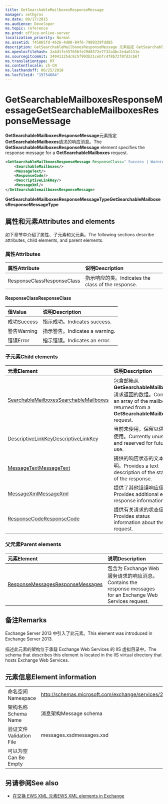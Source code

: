 ```yaml
---
title: GetSearchableMailboxesResponseMessage
manager: sethgros
ms.date: 09/17/2015
ms.audience: Developer
ms.topic: reference
ms.prod: office-online-server
localization_priority: Normal
ms.assetid: f45865fd-4626-4d80-84f6-7989339fdd85
description: GetSearchableMailboxesResponseMessage 元素指定 GetSearchableMailboxes 请求的响应消息。
ms.openlocfilehash: 2a4d1fe357656fe29d8572e7f32a4bc2e4a6131e
ms.sourcegitcommit: 34041125dc8c5f993b21cebfc4f8b72f0fd2cb6f
ms.translationtype: MT
ms.contentlocale: zh-CN
ms.lasthandoff: 06/25/2018
ms.locfileid: "19754684"
---
```

# <a name="getsearchablemailboxesresponsemessage"></a><span data-ttu-id="b7621-103">GetSearchableMailboxesResponseMessage</span><span class="sxs-lookup"><span data-stu-id="b7621-103">GetSearchableMailboxesResponseMessage</span></span>

<span data-ttu-id="b7621-104">**GetSearchableMailboxesResponseMessage**元素指定**GetSearchableMailboxes**请求的响应消息。</span><span class="sxs-lookup"><span data-stu-id="b7621-104">The **GetSearchableMailboxesResponseMessage** element specifies the response message for a **GetSearchableMailboxes** request.</span></span> 
  
```XML
<GetSearchableMailboxesResponseMessage ResponseClass=" Success | Warning | Error ">
    <SearchableMailboxes/>
    <MessageText/>
    <ResponseCode/>
    <DescriptiveLinkKey/>
    <MessageXml/>
</GetSearchablemailboxesResponseMessage>
```

 <span data-ttu-id="b7621-105">**GetSearchableMailboxesResponseMessageType**</span><span class="sxs-lookup"><span data-stu-id="b7621-105">**GetSearchableMailboxesResponseMessageType**</span></span>
## <a name="attributes-and-elements"></a><span data-ttu-id="b7621-106">属性和元素</span><span class="sxs-lookup"><span data-stu-id="b7621-106">Attributes and elements</span></span>

<span data-ttu-id="b7621-107">如下章节中介绍了属性、子元素和父元素。</span><span class="sxs-lookup"><span data-stu-id="b7621-107">The following sections describe attributes, child elements, and parent elements.</span></span>
  
### <a name="attributes"></a><span data-ttu-id="b7621-108">属性</span><span class="sxs-lookup"><span data-stu-id="b7621-108">Attributes</span></span>

|<span data-ttu-id="b7621-109">**属性**</span><span class="sxs-lookup"><span data-stu-id="b7621-109">**Attribute**</span></span>|<span data-ttu-id="b7621-110">**说明**</span><span class="sxs-lookup"><span data-stu-id="b7621-110">**Description**</span></span>|
|:-----|:-----|
|<span data-ttu-id="b7621-111">ResponseClass</span><span class="sxs-lookup"><span data-stu-id="b7621-111">ResponseClass</span></span>  <br/> |<span data-ttu-id="b7621-112">指示响应的类。</span><span class="sxs-lookup"><span data-stu-id="b7621-112">Indicates the class of the response.</span></span>  <br/> |
   
#### <a name="responseclass"></a><span data-ttu-id="b7621-113">ResponseClass</span><span class="sxs-lookup"><span data-stu-id="b7621-113">ResponseClass</span></span>

|<span data-ttu-id="b7621-114">**值**</span><span class="sxs-lookup"><span data-stu-id="b7621-114">**Value**</span></span>|<span data-ttu-id="b7621-115">**说明**</span><span class="sxs-lookup"><span data-stu-id="b7621-115">**Description**</span></span>|
|:-----|:-----|
|<span data-ttu-id="b7621-116">成功</span><span class="sxs-lookup"><span data-stu-id="b7621-116">Success</span></span>  <br/> |<span data-ttu-id="b7621-117">指示成功。</span><span class="sxs-lookup"><span data-stu-id="b7621-117">Indicates success.</span></span>  <br/> |
|<span data-ttu-id="b7621-118">警告</span><span class="sxs-lookup"><span data-stu-id="b7621-118">Warning</span></span>  <br/> |<span data-ttu-id="b7621-119">指示警告。</span><span class="sxs-lookup"><span data-stu-id="b7621-119">Indicates a warning.</span></span>  <br/> |
|<span data-ttu-id="b7621-120">错误</span><span class="sxs-lookup"><span data-stu-id="b7621-120">Error</span></span>  <br/> |<span data-ttu-id="b7621-121">指示错误。</span><span class="sxs-lookup"><span data-stu-id="b7621-121">Indicates an error.</span></span>  <br/> |
   
### <a name="child-elements"></a><span data-ttu-id="b7621-122">子元素</span><span class="sxs-lookup"><span data-stu-id="b7621-122">Child elements</span></span>

|<span data-ttu-id="b7621-123">**元素**</span><span class="sxs-lookup"><span data-stu-id="b7621-123">**Element**</span></span>|<span data-ttu-id="b7621-124">**说明**</span><span class="sxs-lookup"><span data-stu-id="b7621-124">**Description**</span></span>|
|:-----|:-----|
|[<span data-ttu-id="b7621-125">SearchableMailboxes</span><span class="sxs-lookup"><span data-stu-id="b7621-125">SearchableMailboxes</span></span>](searchablemailboxes.md) <br/> |<span data-ttu-id="b7621-126">包含邮箱从**GetSearchableMailboxes**请求返回的数组。</span><span class="sxs-lookup"><span data-stu-id="b7621-126">Contains an array of the mailboxes returned from a **GetSearchableMailboxes** request.</span></span>  <br/> |
|[<span data-ttu-id="b7621-127">DescriptiveLinkKey</span><span class="sxs-lookup"><span data-stu-id="b7621-127">DescriptiveLinkKey</span></span>](descriptivelinkkey.md) <br/> |<span data-ttu-id="b7621-128">当前未使用，保留以供将来使用。</span><span class="sxs-lookup"><span data-stu-id="b7621-128">Currently unused and reserved for future use.</span></span>  <br/> |
|[<span data-ttu-id="b7621-129">MessageText</span><span class="sxs-lookup"><span data-stu-id="b7621-129">MessageText</span></span>](messagetext.md) <br/> |<span data-ttu-id="b7621-130">提供的响应状态的文本说明。</span><span class="sxs-lookup"><span data-stu-id="b7621-130">Provides a text description of the status of the response.</span></span>  <br/> |
|[<span data-ttu-id="b7621-131">MessageXml</span><span class="sxs-lookup"><span data-stu-id="b7621-131">MessageXml</span></span>](messagexml.md) <br/> |<span data-ttu-id="b7621-132">提供了其他错误响应信息。</span><span class="sxs-lookup"><span data-stu-id="b7621-132">Provides additional error response information.</span></span>  <br/> |
|[<span data-ttu-id="b7621-133">ResponseCode</span><span class="sxs-lookup"><span data-stu-id="b7621-133">ResponseCode</span></span>](responsecode.md) <br/> |<span data-ttu-id="b7621-134">提供有关请求的状态信息。</span><span class="sxs-lookup"><span data-stu-id="b7621-134">Provides status information about the request.</span></span>  <br/> |
   
### <a name="parent-elements"></a><span data-ttu-id="b7621-135">父元素</span><span class="sxs-lookup"><span data-stu-id="b7621-135">Parent elements</span></span>

|<span data-ttu-id="b7621-136">**元素**</span><span class="sxs-lookup"><span data-stu-id="b7621-136">**Element**</span></span>|<span data-ttu-id="b7621-137">**说明**</span><span class="sxs-lookup"><span data-stu-id="b7621-137">**Description**</span></span>|
|:-----|:-----|
|[<span data-ttu-id="b7621-138">ResponseMessages</span><span class="sxs-lookup"><span data-stu-id="b7621-138">ResponseMessages</span></span>](responsemessages.md) <br/> |<span data-ttu-id="b7621-139">包含为 Exchange Web 服务请求的响应消息。</span><span class="sxs-lookup"><span data-stu-id="b7621-139">Contains the response messages for an Exchange Web Services request.</span></span>  <br/> |
   
## <a name="remarks"></a><span data-ttu-id="b7621-140">备注</span><span class="sxs-lookup"><span data-stu-id="b7621-140">Remarks</span></span>

<span data-ttu-id="b7621-141">Exchange Server 2013 中引入了此元素。</span><span class="sxs-lookup"><span data-stu-id="b7621-141">This element was introduced in Exchange Server 2013.</span></span>
  
<span data-ttu-id="b7621-142">描述此元素的架构位于承载 Exchange Web Services 的 IIS 虚拟目录中。</span><span class="sxs-lookup"><span data-stu-id="b7621-142">The schema that describes this element is located in the IIS virtual directory that hosts Exchange Web Services.</span></span>
  
## <a name="element-information"></a><span data-ttu-id="b7621-143">元素信息</span><span class="sxs-lookup"><span data-stu-id="b7621-143">Element information</span></span>

|||
|:-----|:-----|
|<span data-ttu-id="b7621-144">命名空间</span><span class="sxs-lookup"><span data-stu-id="b7621-144">Namespace</span></span>  <br/> |http://schemas.microsoft.com/exchange/services/2006/messages  <br/> |
|<span data-ttu-id="b7621-145">架构名称</span><span class="sxs-lookup"><span data-stu-id="b7621-145">Schema Name</span></span>  <br/> |<span data-ttu-id="b7621-146">消息架构</span><span class="sxs-lookup"><span data-stu-id="b7621-146">Message schema</span></span>  <br/> |
|<span data-ttu-id="b7621-147">验证文件</span><span class="sxs-lookup"><span data-stu-id="b7621-147">Validation File</span></span>  <br/> |<span data-ttu-id="b7621-148">messages.xsd</span><span class="sxs-lookup"><span data-stu-id="b7621-148">messages.xsd</span></span>  <br/> |
|<span data-ttu-id="b7621-149">可以为空</span><span class="sxs-lookup"><span data-stu-id="b7621-149">Can Be Empty</span></span>  <br/> ||
   
## <a name="see-also"></a><span data-ttu-id="b7621-150">另请参阅</span><span class="sxs-lookup"><span data-stu-id="b7621-150">See also</span></span>



- [<span data-ttu-id="b7621-151">在交换 EWS XML 元素</span><span class="sxs-lookup"><span data-stu-id="b7621-151">EWS XML elements in Exchange</span></span>](ews-xml-elements-in-exchange.md)

